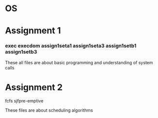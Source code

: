 # OS
<h1> Assignment 1 </h1>
<h3> exec execdom assign1seta1 assign1seta3 assign1setb1 assign1setb3 </h3>
<p> These all files are about basic programming and understanding of system calls </p>
<h1> Assignment 2 </h1>
</h3> fcfs sjfpre-emptive </h3>
<p> These files are about scheduling algorithms </p>
